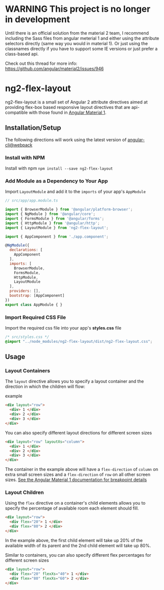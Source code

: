 # WARNING This project is no longer in development

Until there is an official solution from the material 2 team, I recommend including the Sass files from angular meterial 1 and either using the attribute selectors directly (same way you would in material 1). Or just using the classnames directly if you have to support some IE versions or just prefer a class-based api. 

Check out this thread for more info: https://github.com/angular/material2/issues/946

# ng2-flex-layout
ng2-flex-layout is a small set of Angular 2 attribute directives aimed at providing flex-box based responsive layout directives that are api-compatible with those found in [Angular Material 1](https://material.angularjs.org/latest/layout/introduction).

## Installation/Setup
The following directions will work using the latest version of [angular-cli@webpack](https://github.com/angular/angular-cli)

### Install with NPM
Install with npm `npm install --save ng2-flex-layout`

### Add Module as a Dependency to Your App
Import `LayoutModule` and add it to the `imports` of your app's `AppModule`
```javascript
// src/app/app.module.ts

import { BrowserModule } from '@angular/platform-browser';
import { NgModule } from '@angular/core';
import { FormsModule } from '@angular/forms';
import { HttpModule } from '@angular/http';
import { LayoutModule } from 'ng2-flex-layout';

import { AppComponent } from './app.component';

@NgModule({
  declarations: [
    AppComponent
  ],
  imports: [
    BrowserModule,
    FormsModule,
    HttpModule,
    LayoutModule
  ],
  providers: [],
  bootstrap: [AppComponent]
})
export class AppModule { }
```

### Import Required CSS File
Import the required css file into your app's **styles.css** file
```css
/* src/styles.css */
@import "../node_modules/ng2-flex-layout/dist/ng2-flex-layout.css";
```


## Usage

### Layout Containers
The `layout` directive allows you to specify a layout container and the direction in which the children will flow:

example
```html
<div layout="row">
  <div> 1 </div>
  <div> 2 </div>
  <div> 3 </div>
</div>
```

You can also specify different layout directions for different screen sizes
```html
<div layout="row" layoutXs="column">
  <div> 1 </div>
  <div> 2 </div>
  <div> 3 </div>
</div>
```

The container in the example above will have a `flex-direction` of `column` on extra small screen sizes and a `flex-direction` of `row` on all other screen sizes. [See the Angular Material 1 documentation for breakpoint details](https://material.angularjs.org/latest/layout/container)

### Layout Children
Using the `flex` directive on a container's child elements allows you to specify the percentage of available room each element should fill.
```html
<div layout="row">
  <div flex="20"> 1 </div>
  <div flex="80"> 2 </div>
</div>
```
In the example above, the first child element will take up 20% of the available width of its parent and the 2nd child element will take up 80%.

Similar to containers, you can also specify different flex percentages for different screen sizes
```html
<div layout="row">
  <div flex="20" flexXs="40"> 1 </div>
  <div flex="80" flexXs="60"> 2 </div>
</div>
```

